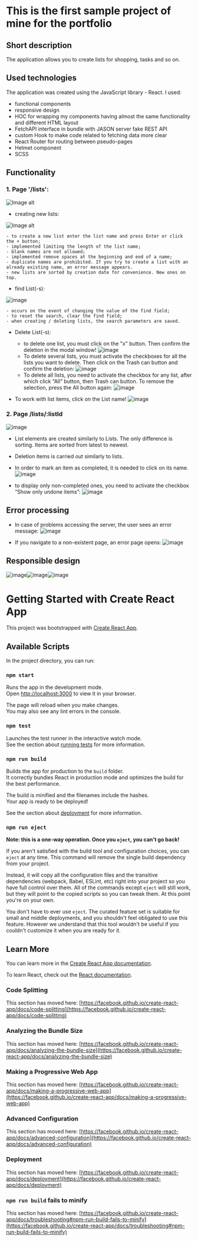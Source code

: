 # This is the first sample project of mine for the portfolio


## Short description 

The application allows you to create lists for shopping, tasks and so on.


## Used technologies

The application was created using the JavaScript library - React.
I used: 
* functional components
* responsive design
* HOC for wrapping my components having almost the same functionality and different HTML layout
* FetchAPI interface in bundle with JASON server fake REST API 
* custom Hook to make code related to fetching data more clear
* React Router for routing between pseudo-pages
* Helmet component
* SCSS


## Functionality

### 1. Page &#39;/lists&#39;:

![Image alt](https://github.com/RustamNossov/react-shopping-list/blob/main/illustrations/mainPage.png)

* creating new lists:

![Image alt](https://github.com/RustamNossov/react-shopping-list/blob/main/illustrations/create-list.png)

    - to create a new list enter the list name and press Enter or click the + button;
    - implemented limiting the length of the list name;
    - blank names are not allowed;
    - implemented remove spaces at the beginning and end of a name;
    - duplicate names are prohibited. If you try to create a list with an already existing name, an error message appears.
    - new lists are sorted by creation date for convenience. New ones on top.

* find List(-s):

![image](https://github.com/RustamNossov/react-shopping-list/blob/main/illustrations/find.png)

    - occurs on the event of changing the value of the find field;
    - to reset the search, clear the find field;
    - when creating / deleting lists, the search parameters are saved.

* Delete List(-s):

    - to delete one list, you must click on the "x" button. Then confirm the deletion in the modal window!
![image](https://github.com/RustamNossov/react-shopping-list/blob/main/illustrations/del-modal.png)
    - To delete several lists, you must activate the checkboxes for all the lists you want to delete. Then click on the Trash can button and confirm the deletion:
![image](https://github.com/RustamNossov/react-shopping-list/blob/main/illustrations/del-sever.png)
    - To delete all lists, you need to activate the checkbox for any list, after which click “All” button, then Trash can button. To remove the selection, press the All button again:
![image](https://github.com/RustamNossov/react-shopping-list/blob/main/illustrations/all.png)
    
* To work with list items, click on the List name!
![image](https://github.com/RustamNossov/react-shopping-list/blob/main/illustrations/list3.png)

### 2.	Page /lists/:listId

![image](https://github.com/RustamNossov/react-shopping-list/blob/main/illustrations/items.png)

* List elements are created similarly to Lists. The only difference is sorting. Items are sorted from latest to newest.
*	Deletion items is carried out similarly to lists.
*	In order to mark an item as completed, it is needed to click on its name.
![image](https://github.com/RustamNossov/react-shopping-list/blob/main/illustrations/done.png)

*	to display only non-completed ones, you need to activate the checkbox “Show only undone items”:
![image](https://github.com/RustamNossov/react-shopping-list/blob/main/illustrations/show-only.png)


## Error processing

* In case of problems accessing the server, the user sees an error message:
![image](https://github.com/RustamNossov/react-shopping-list/blob/main/illustrations/error.png)

* If you navigate to a non-existent page, an error page opens:
![image](https://github.com/RustamNossov/react-shopping-list/blob/main/illustrations/error-page.png)


## Responsible design 

![image](https://github.com/RustamNossov/react-shopping-list/blob/main/illustrations/mobile1.png)![image](https://github.com/RustamNossov/react-shopping-list/blob/main/illustrations/mobile2.png)![image](https://github.com/RustamNossov/react-shopping-list/blob/main/illustrations/mobile3.png)
























# Getting Started with Create React App

This project was bootstrapped with [Create React App](https://github.com/facebook/create-react-app).

## Available Scripts

In the project directory, you can run:

### `npm start`

Runs the app in the development mode.\
Open [http://localhost:3000](http://localhost:3000) to view it in your browser.

The page will reload when you make changes.\
You may also see any lint errors in the console.

### `npm test`

Launches the test runner in the interactive watch mode.\
See the section about [running tests](https://facebook.github.io/create-react-app/docs/running-tests) for more information.

### `npm run build`

Builds the app for production to the `build` folder.\
It correctly bundles React in production mode and optimizes the build for the best performance.

The build is minified and the filenames include the hashes.\
Your app is ready to be deployed!

See the section about [deployment](https://facebook.github.io/create-react-app/docs/deployment) for more information.

### `npm run eject`

**Note: this is a one-way operation. Once you `eject`, you can't go back!**

If you aren't satisfied with the build tool and configuration choices, you can `eject` at any time. This command will remove the single build dependency from your project.

Instead, it will copy all the configuration files and the transitive dependencies (webpack, Babel, ESLint, etc) right into your project so you have full control over them. All of the commands except `eject` will still work, but they will point to the copied scripts so you can tweak them. At this point you're on your own.

You don't have to ever use `eject`. The curated feature set is suitable for small and middle deployments, and you shouldn't feel obligated to use this feature. However we understand that this tool wouldn't be useful if you couldn't customize it when you are ready for it.

## Learn More

You can learn more in the [Create React App documentation](https://facebook.github.io/create-react-app/docs/getting-started).

To learn React, check out the [React documentation](https://reactjs.org/).

### Code Splitting

This section has moved here: [https://facebook.github.io/create-react-app/docs/code-splitting](https://facebook.github.io/create-react-app/docs/code-splitting)

### Analyzing the Bundle Size

This section has moved here: [https://facebook.github.io/create-react-app/docs/analyzing-the-bundle-size](https://facebook.github.io/create-react-app/docs/analyzing-the-bundle-size)

### Making a Progressive Web App

This section has moved here: [https://facebook.github.io/create-react-app/docs/making-a-progressive-web-app](https://facebook.github.io/create-react-app/docs/making-a-progressive-web-app)

### Advanced Configuration

This section has moved here: [https://facebook.github.io/create-react-app/docs/advanced-configuration](https://facebook.github.io/create-react-app/docs/advanced-configuration)

### Deployment

This section has moved here: [https://facebook.github.io/create-react-app/docs/deployment](https://facebook.github.io/create-react-app/docs/deployment)

### `npm run build` fails to minify

This section has moved here: [https://facebook.github.io/create-react-app/docs/troubleshooting#npm-run-build-fails-to-minify](https://facebook.github.io/create-react-app/docs/troubleshooting#npm-run-build-fails-to-minify)
